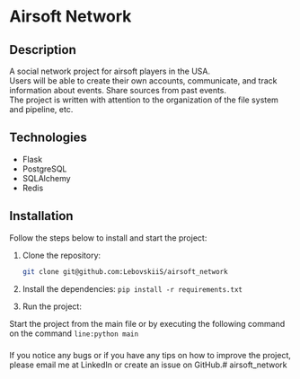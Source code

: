 # Airsoft Network


## Description
A social network project for airsoft players in the USA.  
Users will be able to create their own accounts, communicate, and track information about events. Share sources from past events.  
The project is written with attention to the organization of the file system and pipeline, etc.


## Technologies
- Flask
- PostgreSQL
- SQLAlchemy
- Redis


## Installation
Follow the steps below to install and start the project:


1. Clone the repository:
   ```sh
   git clone git@github.com:LebovskiiS/airsoft_network
   ```
   
2. Install the dependencies:
`pip install -r requirements.txt`

3. Run the project: 

Start the project from the main file or by 
executing the following command on 
the command `line:python main`

###
If you notice any bugs or if you have any tips 
on how to improve the project, please 
email me at LinkedIn or create an issue on GitHub.# airsoft_network
```

